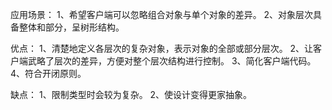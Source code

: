应用场景：
1、希望客户端可以忽略组合对象与单个对象的差异。
2、对象层次具备整体和部分，呈树形结构。

优点：
1、清楚地定义各层次的复杂对象，表示对象的全部或部分层次。
2、让客户端武略了层次的差异，方便对整个层次结构进行控制。
3、简化客户端代码。
4、符合开闭原则。

缺点：
1、限制类型时会较为复杂。
2、使设计变得更家抽象。